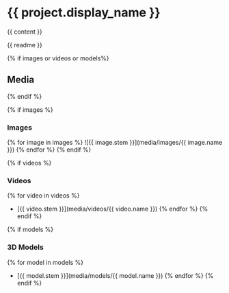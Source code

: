 # {{ project.display_name }}

{{ content }}

{{ readme }}

{% if images or videos or models%}
## Media
{% endif %}

{% if images %}
### Images
{% for image in images %}
![{{ image.stem }}](media/images/{{ image.name }})
{% endfor %}
{% endif %}

{% if videos %}
### Videos
{% for video in videos %}
- [{{ video.stem }}](media/videos/{{ video.name }})
{% endfor %}
{% endif %}

{% if models %}
### 3D Models
{% for model in models %}
- [{{ model.stem }}](media/models/{{ model.name }})
{% endfor %}
{% endif %}